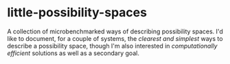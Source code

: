 # little-possibility-spaces

A collection of microbenchmarked ways of describing possibility spaces. I'd
like to document, for a couple of systems, the _clearest and simplest_ ways
to describe a possibility space, though I'm also interested in
_computationally efficient_ solutions as well as a secondary goal.
